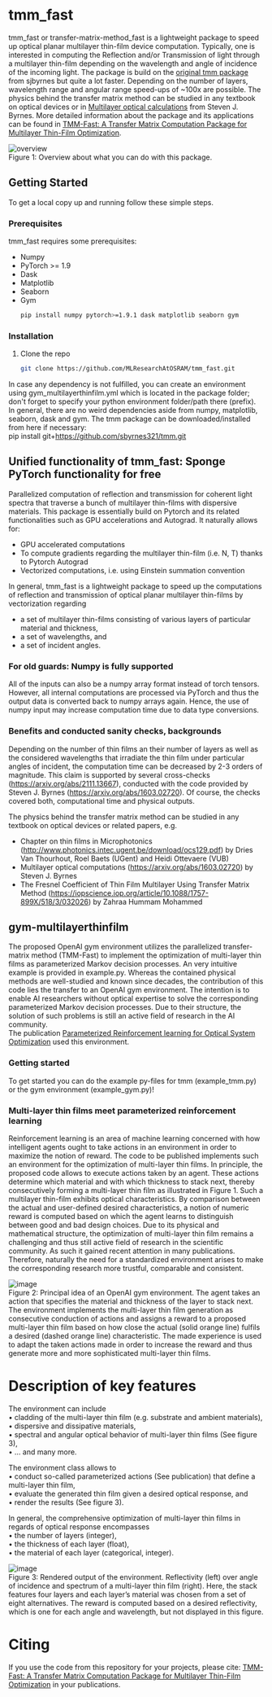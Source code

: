 # tmm_fast

tmm_fast or transfer-matrix-method_fast is a lightweight package to speed up optical planar multilayer thin-film device computation. 
Typically, one is interested in computing the Reflection and/or Transmission of light through a multilayer thin-film depending on the 
wavelength and angle of incidence of the incoming light. The package is build on the [original tmm package](https://github.com/sbyrnes321/tmm) from sjbyrnes but quite a lot faster. Depending on the number of layers, wavelength range and angular range speed-ups of ~100x are possible. The physics behind the transfer matrix method can be studied in any textbook on optical devices or in [Multilayer optical calculations](https://arxiv.org/abs/1603.02720)
from Steven J. Byrnes.
More detailed information about the package and its applications can be found in [TMM-Fast: A Transfer Matrix Computation Package for Multilayer Thin-Film Optimization](https://arxiv.org/abs/2111.13667).

![overview](https://user-images.githubusercontent.com/83709614/169793015-0e8b214d-b6f2-4da2-9030-fd8a1ed5ef71.svg)<br/>
Figure 1: Overview about what you can do with this package.

<!-- GETTING STARTED -->
## Getting Started

To get a local copy up and running follow these simple steps.

### Prerequisites

tmm_fast requires some prerequisites:
* Numpy
* PyTorch >= 1.9
* Dask
* Matplotlib
* Seaborn 
* Gym
  ```sh
  pip install numpy pytorch>=1.9.1 dask matplotlib seaborn gym
  ```

### Installation

1. Clone the repo
   ```sh
   git clone https://github.com/MLResearchAtOSRAM/tmm_fast.git
   ```

In case any dependency is not fulfilled, you can create an environment using gym_multilayerthinfilm.yml which is located in the package folder; don't forget to specify your python environment folder/path there (prefix).<br/>
In general, there are no weird dependencies aside from numpy, matplotlib, seaborn, dask and gym. The tmm package can be downloaded/installed from here if necessary:<br/>
pip install git+https://github.com/sbyrnes321/tmm.git 

## Unified functionality of tmm_fast: Sponge PyTorch functionality for free
Parallelized computation of reflection and transmission for coherent light spectra that traverse
a bunch of multilayer thin-films with dispersive materials.
This package is essentially build on Pytorch and its related functionalities such as GPU accelerations and Autograd.
It naturally allows for:
 - GPU accelerated computations
 - To compute gradients regarding the multilayer thin-film (i.e. N, T) thanks to Pytorch Autograd
 - Vectorized computations, i.e. using Einstein summation convention

In general, tmm_fast is a lightweight package to speed up the computations of reflection and transmission of optical planar multilayer thin-films by vectorization regarding
- a set of multilayer thin-films consisting of various layers of particular material and thickness,
- a set of wavelengths, and
- a set of incident angles.
 
### For old guards: Numpy is fully supported
All of the inputs can also be a numpy array format instead of torch tensors.
However, all internal computations are processed via PyTorch and thus the output data is converted back to numpy arrays again.
Hence, the use of numpy input may increase computation time due to data type conversions.

### Benefits and conducted sanity checks, backgrounds
Depending on the number of thin films an their number of layers as well as the considered wavelengths that irradiate the thin film under particular angles of incident, the computation time can be decreased by 2-3 orders of magnitude.
This claim is supported by several cross-checks (https://arxiv.org/abs/2111.13667), conducted with the code provided by Steven J. Byrnes (https://arxiv.org/abs/1603.02720). Of course, the checks covered both, computational time and physical outputs.

The physics behind the transfer matrix method can be studied in any textbook on optical devices or related papers, e.g.
- Chapter on thin films in Microphotonics (http://www.photonics.intec.ugent.be/download/ocs129.pdf) by Dries Van Thourhout, Roel Baets (UGent) and Heidi Ottevaere (VUB)
- Multilayer optical computations (https://arxiv.org/abs/1603.02720) by Steven J. Byrnes
- The Fresnel Coefficient of Thin Film Multilayer Using Transfer Matrix Method (https://iopscience.iop.org/article/10.1088/1757-899X/518/3/032026) by Zahraa Hummam Mohammed

## gym-multilayerthinfilm

The proposed OpenAI gym environment utilizes the parallelized transfer-matrix method (TMM-Fast) to implement the optimization of multi-layer thin films as parameterized Markov decision processes. An very intuitive example is provided in example.py.
Whereas the contained physical methods are well-studied and known since decades, the contribution of this code lies the transfer to an OpenAI gym environment. The intention is to enable AI researchers without optical expertise to solve the corresponding parameterized Markov decision processes. Due to their structure, the solution of such problems is still an active field of research in the AI community.<br/>
The publication [Parameterized Reinforcement learning for Optical System Optimization](https://iopscience.iop.org/article/10.1088/1361-6463/abfddb) used this environment.


### Getting started
To get started you can do the example py-files for tmm (example_tmm.py) or the gym environment (example_gym.py)!

### Multi-layer thin films meet parameterized reinforcement learning
Reinforcement learning is an area of machine learning concerned with how intelligent agents ought to take actions in an environment in order to maximize the notion of reward. The code to be published implements such an environment for the optimization of multi-layer thin films.
In principle, the proposed code allows to execute actions taken by an agent. These actions determine which material and with which thickness to stack next, thereby consecutively forming a multi-layer thin film as illustrated in Figure 1. Such a multilayer thin-film exhibits optical characteristics. By comparison between the actual and user-defined desired characteristics, a notion of numeric reward is computed based on which the agent learns to distinguish between good and bad design choices. Due to its physical and mathematical structure, the optimization of multi-layer thin film remains a challenging and thus still active field of research in the scientific community. As such it gained recent attention in many publications. Therefore, naturally the need for a standardized environment arises to make the corresponding research more trustful, comparable and consistent.

![image](https://user-images.githubusercontent.com/83709614/127179171-bc7e8fe5-bd83-4125-a84f-12a9e16c3150.png)<br/> 
Figure 2: Principal idea of an OpenAI gym environment. The agent takes an action that specifies the material and thickness of the layer to stack next. The environment implements the multi-layer thin film generation as consecutive conduction of actions and assigns a reward to a proposed multi-layer thin film based on how close the actual (solid orange line) fulfils a desired (dashed orange line) characteristic. The made experience is used to adapt the taken actions made in order to increase the reward and thus generate more and more sophisticated multi-layer thin films.

# Description of key features
The environment can include<br/> 
•	cladding of the multi-layer thin film (e.g. substrate and ambient materials),<br/>
•	dispersive and dissipative materials,<br/>
•	spectral and angular optical behavior of multi-layer thin films (See figure 3),<br/>
•	… and many more.<br/>

The environment class allows to <br/>
•	conduct so-called parameterized actions (See publication) that define a multi-layer thin film,<br/>
•	evaluate the generated thin film given a desired optical response, and<br/>
•	render the results (See figure 3). <br/>

In general, the comprehensive optimization of multi-layer thin films in regards of optical response encompasses <br/>
•	the number of layers (integer),<br/>
•	the thickness of each layer (float),<br/>
•	the material of each layer (categorical, integer).<br/>

![image](https://user-images.githubusercontent.com/83709614/127179200-16aaf611-ad17-4082-a47f-d933ba7cbc83.png)<br/> 
Figure 3: Rendered output of the environment. Reflectivity (left) over angle of incidence and spectrum of a multi-layer thin film (right). Here, the stack features four layers and each layer’s material was chosen from a set of eight alternatives. The reward is computed based on a desired reflectivity, which is one for each angle and wavelength, but not displayed in this figure.


# Citing
If you use the code from this repository for your projects, please cite:
[TMM-Fast: A Transfer Matrix Computation Package for Multilayer Thin-Film Optimization](https://doi.org/10.1364/JOSAA.450928) in your publications.